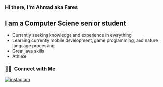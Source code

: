### Hi there, I'm Ahmad aka Fares

## I am a Computer Sciene senior student
- Currently seeking knowledge and experience in everything
- Learning currently mobile development, game programming, and nature language processing
- Great java skills
- Athlete

<h3> 🤝🏻 &nbsp;Connect with Me </h3>

<p align="center">
  
<a href="https://www.instagram.com/ahmadd_faress/"> ![instagram](https://user-images.githubusercontent.com/98591677/153772695-e2fa2b92-eab7-4910-a0f7-1930ab169db7.svg) 
</a>

